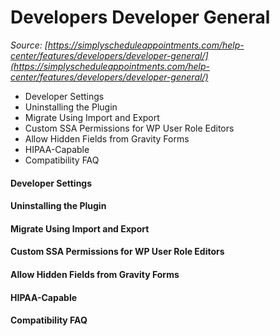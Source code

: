 # Developers Developer General


*Source: [https://simplyscheduleappointments.com/help-center/features/developers/developer-general/](https://simplyscheduleappointments.com/help-center/features/developers/developer-general/)*

- Developer Settings
- Uninstalling the Plugin
- Migrate Using Import and Export
- Custom SSA Permissions for WP User Role Editors
- Allow Hidden Fields from Gravity Forms
- HIPAA-Capable
- Compatibility FAQ

#### Developer Settings

#### Uninstalling the Plugin

#### Migrate Using Import and Export

#### Custom SSA Permissions for WP User Role Editors

#### Allow Hidden Fields from Gravity Forms

#### HIPAA-Capable

#### Compatibility FAQ
